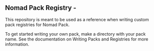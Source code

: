 ## Nomad Pack Registry -

This repository is meant to be used as a reference when writing custom pack
registries for Nomad Pack.

To get started writing your own pack, make a directory with your pack name.
See the documentation on Writing Packs and Registries for more information.
